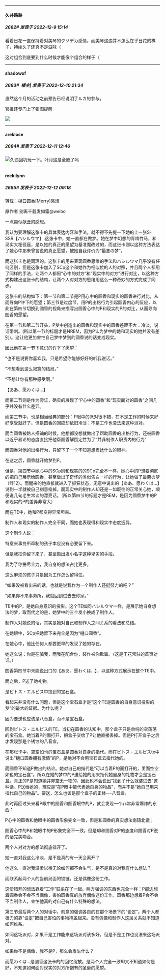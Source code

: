 

*****

####  久井路路  
##### 2682#       发表于 2022-12-9 15:14

看着日花一直保持着对美琴的クソデカ感情，而美琴这边并不怎么在乎日花的样子，持续久了还真不是滋味（

这对组合到底要到什么时候才能像个组合的样子（



*****

####  shadowof  
##### 2683#         楼主| 发表于 2022-12-10 21:34

虽然这个月的活动之前预告已经说明了ルカ的参与，

官推还专门上了张图提醒

<img src="https://i.imgur.com/oU5KbQz.jpg" referrerpolicy="no-referrer">



*****

####  areklose  
##### 2684#       发表于 2022-12-11 12:46

<img src="https://static.saraba1st.com/image/smiley/face2017/067.png" referrerpolicy="no-referrer">久违回坑玩一下。叶月这是全废了吗



*****

####  reekilynn  
##### 2685#       发表于 2022-12-12 09:18

转载：樋口圆香[Merry]感想

原作者 别离千载发如霜@weibo

一点类似献丑的感想。

我认为要理解这张卡的具体表达内容和手法，就不得不先提一下她的上一张S-SSR【ハシルウマ】.这张卡中，她一直都在做梦。她在梦中幻想的青梅竹马，和现实大相径庭，是以她的真正的愿望为基准魔改过的，而这张卡则以这种方法表达了她心中那未曾言说的真正愿望，被她自我评价为“最悪の梦”。

而这张卡也是同理的。这张卡的用来表现圆香思维的手法和ハシルウマ几乎没有任何区别，但是这张卡加入了SCp这个和她作为相似位的人的对照，并且两个人都用了同样的手法，让两个人都用“心中的对方”和“现实中的对方”进行对比，以这种方式构建出这张卡的结构，让两个人对对方的思绪用这么一种奇妙的方式完成了同步。

这张卡的结构如下：第一节和第二节是P用心中的圆香和现实的圆香进行对比，从而导向P许下的愿望；第三节是过度节，用P的出格行为引起圆香内心的反应，以此在第四节切换到圆香的视角来描写出圆香心中的P和现实的P的对比，从而导向圆香的愿望。

在第一节和第二节开头，P梦中创造出的圆香和现实中的圆香差距不大：冷淡，说话带刺。(所以第一节的标题才是NREM，因为P认为梦中的她和现实的她并没有差别)。这让他更加害怕自己梦中梦到的圆香说的话变成现实。

因此他在第一节下意识的许下了愿望：

“也不是说要你喜欢我，只是希望你能够好好的听我说话。”

“不想看到这么寂寞的结局。”

“不想让你有那种感受啊。”

【ああ、愿わくは...】

而第二节则是作为旁证，确实的展现了“P心中的圆香”和“现实面对的圆香”之间几乎并没有什么差异。

而第三节中，也是相当经典的部分：P眼中的派对很不错，在不是工作的时候来好好享受就好了。但是圆香的回应却依旧冷淡：不是工作也没法来这种派对。

而当圆香被路人搭讪的时候，他想都没想就做出了帮助圆香的出格行为，还被圆香以近乎暴论的态度直接把他帮圆香解围定性为了“并非制作人职责内的行为”

而圆香对他的出格行为，只留下了一个不知道想表达什么的眼神。

在这之后，圆香就开始梦到P。

但是，第四节中她心中的SCp则和现实的的SCp完全不一样，她心中的P想要彻底的把自己展示给圆香，甚至做出了奇怪的类似告白一样的行为，让她做了最悪の梦（绊12）。而醒来的她直接就进入了抓狂状态，无意中说出的【ああ、愿わくは...】说到一半就被自己刻意掐掉。而现实中的制作人却还是一如既往的正常关心她，顺便说几句老生常谈的漂亮话。（所以第四节的标题才是REM，是因为圆香梦中的P和现实的P的差异非常大）

而在TE中，她和P都变得异常坦率。

制作人和现实的制作人完全不同，而她也表现得和现实中态度迥异。

这个制作人说：

特意来事务所牵制的孩子本应没有必要留下来。

但是我把你留下来了，甚至搬出发小名字这种卑劣的手段。

我为了你拼尽全力，我自身的想法占比更多。

这么麻烦的孩子只是因为工作怎么留得住。

“如果没被看出来的话，也就是说我作为一个制作人还挺努力的吧？”

“如果你不来事务所，我就回到过去去你家。”

TE中的P，是她自身意识的投影。这个TE如同ハシルウマ一样，是展示她自身想法的梦，取而代之的是，她梦中的三个发小换成了制作人。

制作人对她说的话，其实是她对自己和制作人之间关系的看法和总结。

在她眼中，SCp把她留下来完全是因为“樋口圆香”。

在她心中，他比任何人都要更早的发现了她的存在。

她这么说：你是在骗我，而我在配合你，装作被你欺骗。（这是干花常驻的首页对话。）

圆香第四节中未能说出口的【ああ、愿わくは...】，以这种方式展示在整个TE中。

而之后，P送了她礼物。

是ピトス・エルピス中提到的宝石盒。

看起来并没有什么问题，但是这个宝石盒才是“这个TE是圆香的自身意识投影的梦”的最大的证据。为什么呢？

因为要送也应该是八音盒，而不是宝石盒。

回到ピトス・エルピス的TE，当初在圆香的认知中，那个盒子只是单纯的空荡荡的宝石盒。她当着P的面打开，把盒子交给了P让他直接丢掉。但是P打开盒子之后才发现那是个锈蚀的八音盒。

在那张卡中，空空如也的宝石盒是圆香对自身的指代。而在ピトス・エルピスte中说出“樋口圆香拥有激情”的P，是绝对不会用宝石盒去指代她的。

而圆香不知道P做出的结论。她对自己的指代是“可以当着P的面打开的，里面空空如也的宝石盒”。所以在她的梦中的P送给她的用来指代她自身的礼物才会是宝石盒。真正的P是知道她并非空无一物的，因此也不会说出“找到了什么就装进去”这种话。P送给她的，理应是“在P眼中能代表她自身的物品”，而并不是“她自己用来指代自己的物品”。要送，怎么也该是那个盒子的正体---八音盒。

此时再回过头来看P眼中的圆香和圆香眼中的P，就会发现一个非常非常爆炸的东西：

P心中的圆香和他眼中的圆香形象完全一致，但是和圆香的真实想法南辕北辙；

圆香心中的P和她眼中的P形象完全不一致，但是却和圆香对P的态度和圆香对P说的话完美吻合。

两个人对对方的想法彻底错开了。

她一直对我这么冷淡，是不是真的有一天会离开？

他这么一直对我温柔以待无论如何都不会生气，是不是真的对我有什么想法？

而联系起两个人的当前局面的锁链，还是偶像这份工作。

这份错开的想法靠着“工作”联系在了一起。两方强调的东西也完全一样：P那边想着圆香会不会不当偶像，害怕圆香真的放弃偶像这份工作。圆香那边想着P会不会不当制作人，害怕他真的对自己有什么特殊的想法。

第三节最后两个人的对话中，刻意的强调各自的在那个场景下的“设定”。两个人都极力的靠“设定”把自己害怕的事物掩盖起来。没有偶像和制作人这层关系就不知道如何维系。

如同这场派对，如果不是工作能来这场派对该多好，但是不是工作也没法来这场派对。

如果你不是偶像，我不是P，那么会发生什么？

而愿わくは...是圆香这张卡的的回忆绽放。是两个人完全一致却又不知道如何是好，不知道如何面对现实的对方所抱有的圣诞的愿望。

